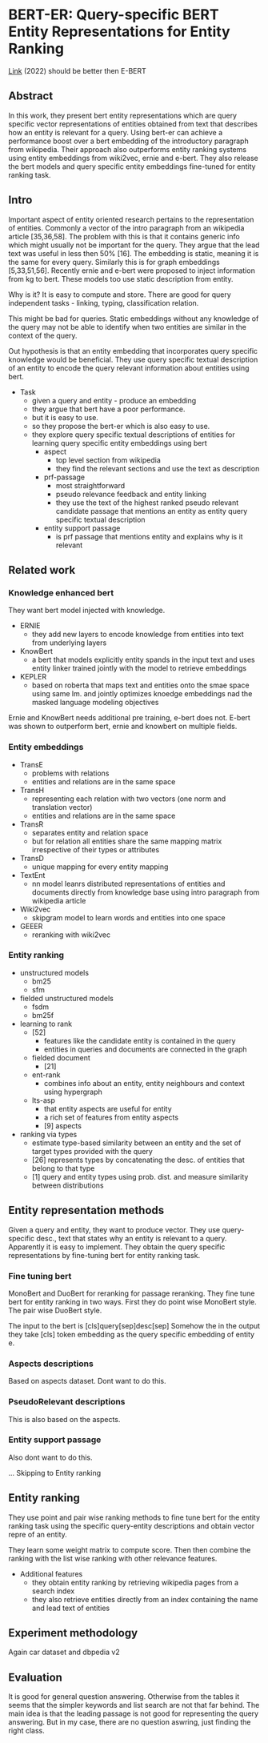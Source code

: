 # BERT-ER: Query-specific BERT Entity Representations for Entity Ranking

[Link](https://www.semanticscholar.org/paper/BERT-ER%3A-Query-specific-BERT-Entity-Representations-Chatterjee-Dietz/95786e847d7d73911f3718cf59408ad9a9d5beb8) (2022) should be better then E-BERT

## Abstract

In this work, they present bert entity representations which are query specific vector representations of entities obtained from text that describes how an entity is relevant for a query.
Using bert-er can achieve a performance boost over a bert embedding of the introductory paragraph from wikipedia.
Their approach also outperforms entity ranking systems using entity embeddings from wiki2vec, ernie and e-bert.
They also release the bert models and query specific entity embeddings fine-tuned for entity ranking task.

## Intro

Important aspect of entity oriented research pertains to the representation of entities.
Commonly a vector of the intro paragraph from an wikipedia article [35,36,58].
The problem with this is that it contains generic info which might usually not be important for the query.
They argue that the lead text was useful in less then 50% [16].
The embedding is static, meaning it is the same for every query.
Similarly this is for graph embeddings [5,33,51,56].
Recently ernie and e-bert were proposed to inject information from kg to bert.
These models too use static description from entity.

Why is it?
It is easy to compute and store.
There are good for query independent tasks - linking, typing, classification relation.

This might be bad for queries.
Static embeddings without any knowledge of the query may not be able to identify when two entities are similar in the context of the query.

Out hypothesis is that an entity embedding that incorporates query specific knowledge would be beneficial.
They use query specific textual description of an entity to encode the query relevant information about entities using bert.

- Task
  - given a query and entity - produce an embedding
  - they argue that bert have a poor performance.
  - but it is easy to use.
  - so they propose the bert-er which is also easy to use.
  - they explore query specific textual descriptions of entities for learning query specific entity embeddings using bert
    - aspect
      - top level section from wikipedia
      - they find the relevant sections and use the text as description
    - prf-passage   
      - most straightforward
      - pseudo relevance feedback and entity linking
      - they use the text of the highest ranked pseudo relevant candidate passage that mentions an entity as entity query specific textual description
    - entity support passage
      - is prf passage that mentions entity and explains why is it relevant

## Related work

### Knowledge enhanced bert 

They want bert model injected with knowledge.
- ERNIE
  - they add new layers to encode knowledge from entities into text from underlying layers
- KnowBert
  - a bert that models explicitly entity spands in the input text and uses entity linker trained jointly with the model to retrieve embeddings
- KEPLER
  - based on roberta that maps text and entities onto the smae space using same lm. and jointly optimizes knoedge embeddings nad the masked language modeling objectives

Ernie and KnowBert needs additional pre training, e-bert does not.
E-bert was shown to outperform bert, ernie and knowbert on multiple fields.

### Entity embeddings

- TransE 
  - problems with relations 
  - entities and relations are in the same space  
- TransH
  - representing each relation with two vectors (one norm and translation vector)
  - entities and relations are in the same space  
- TransR
  - separates entity and relation space
  - but for relation all entities share the same mapping matrix irrespective of their types or attributes
- TransD
  - unique mapping for every entity mapping
- TextEnt   
  - nn model leanrs distributed representations of entities and documents directly from knowledge base using intro paragraph from wikipedia article
- Wiki2vec
  - skipgram model to learn words and entities into one space
- GEEER
  - reranking with wiki2vec

### Entity ranking

- unstructured models
  - bm25
  - sfm
- fielded unstructured models
  - fsdm
  - bm25f
- learning to rank
  - [52]
    - features like the candidate entity is contained in the query
    - entities in queries and documents are connected in the graph
  - fielded document
    - [21]
  - ent-rank
    - combines info about an entity, entity neighbours and context using hypergraph
  - lts-asp
    - that entity aspects are useful for entity
    - a rich set of features from entity aspects
    - [9] aspects
- ranking via types
  - estimate type-based similarity between an entity and the set of target types provided with the query
  - [26] represents types by concatenating the desc. of entities that belong to that type
  - [1] query and entity types using prob. dist. and measure similarity between distributions

## Entity representation methods

Given a query and entity, they want to produce vector.
They use query-specific desc., text that states why an entity is relevant to a query.
Apparently it is easy to implement.
They obtain the query specific representations by fine-tuning bert for entity ranking task.


### Fine tuning bert

MonoBert and DuoBert for reranking for passage reranking.
They fine tune bert for entity ranking in two ways.
First they do point wise MonoBert style.
The pair wise DuoBert style.

The input to the bert is [cls]query[sep]desc[sep]
Somehow the in the output they take [cls] token embedding as the query specific embedding of entity e.

### Aspects descriptions

Based on aspects dataset.
Dont want to do this.

### PseudoRelevant descriptions

This is also based on the aspects.

### Entity support passage

Also dont want to do this.

... Skipping to Entity ranking

## Entity ranking

They use point and pair wise ranking methods to fine tune bert for the entity ranking task using the specific query-entity descriptions and obtain vector repre of an entity.

They learn some weight matrix to compute score.
Then then combine the ranking with the list wise ranking with other relevance features.

- Additional features
  - they obtain entity ranking by retrieving wikipedia pages from a search index
  - they also retrieve entities directly from an index containing the name and lead text of entities

## Experiment methodology

Again car dataset and dbpedia v2

## Evaluation

It is good for general question answering.
Otherwise from the tables it seems that the simpler keywords and list search are not that far behind.
The main idea is that the leading passage is not good for representing the query answering.
But in my case, there are no question aswring, just finding the right class.